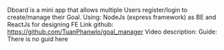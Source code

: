 Dboard is a mini app that allows multiple Users register/login to create/manage their Goal.
Using: NodeJs (express framework) as BE and ReactJs for designing FE
Link github: https://github.com/TuanPhanwlo/goal_manager
Video description:
Guide:
There is no guid here
